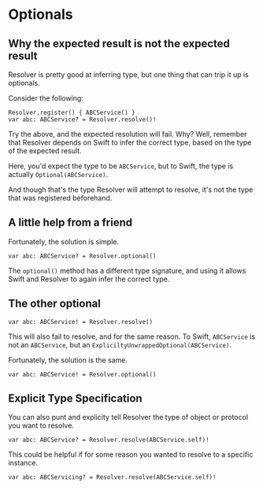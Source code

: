 #  Optionals

## Why the expected result is not the expected result

Resolver is pretty good at inferring type, but one thing that can trip it up is optionals.

Consider the following:

```
Resolver.register() { ABCService() }
var abc: ABCService? = Resolver.resolve()!
```

Try the above, and the expected resolution will fail. Why? Well, remember that Resolver depends on Swift to infer the correct type, based on the type of the expected result.

Here, you'd expect the type to be `ABCService`, but to Swift, the type is actually `Optional(ABCService)`.

And though that's the type Resolver will attempt to resolve, it's not the type that was registered beforehand.

## A little help from a friend

Fortunately, the solution is simple.

```
var abc: ABCService? = Resolver.optional()
```

The `optional()` method has a different type signature, and using it allows Swift and Resolver to again infer the correct type.

## The other optional

```
var abc: ABCService! = Resolver.resolve()
```

This will also fail to resolve, and for the same reason. To Swift, `ABCService` is not an `ABCService`, but an `ExpliciltyUnwrappedOptional(ABCService)`.

Fortunately, the solution is the same.

```
var abc: ABCService! = Resolver.optional()
```

## Explicit Type Specification

You can also punt and explicity tell Resolver the type of object or protocol you want to resolve.

```
var abc: ABCService? = Resolver.resolve(ABCService.self)!
```

This could be helpful if for some reason you wanted to resolve to a specific instance.

```
var abc: ABCServicing? = Resolver.resolve(ABCService.self)!
```
